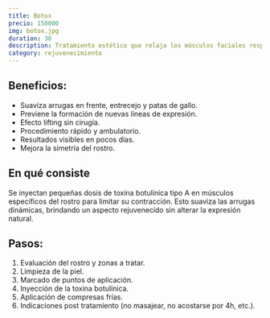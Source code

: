 ```yaml
---
title: Botox
precio: 150000
img: botox.jpg
duration: 30
description: Tratamiento estético que relaja los músculos faciales responsables de las arrugas, logrando un rostro más descansado, joven y natural. Ideal para prevenir y suavizar líneas de expresión.
category: rejuvenecimiento
---
```


## Beneficios:
- Suaviza arrugas en frente, entrecejo y patas de gallo.
- Previene la formación de nuevas líneas de expresión.
- Efecto lifting sin cirugía.
- Procedimiento rápido y ambulatorio.
- Resultados visibles en pocos días.
- Mejora la simetría del rostro.

## En qué consiste
Se inyectan pequeñas dosis de toxina botulínica tipo A en músculos específicos del rostro para limitar su contracción. Esto suaviza las arrugas dinámicas, brindando un aspecto rejuvenecido sin alterar la expresión natural.

## Pasos:

1. Evaluación del rostro y zonas a tratar.
2. Limpieza de la piel.
3. Marcado de puntos de aplicación.
4. Inyección de la toxina botulínica.
5. Aplicación de compresas frías.
6. Indicaciones post tratamiento (no masajear, no acostarse por 4h, etc.).
